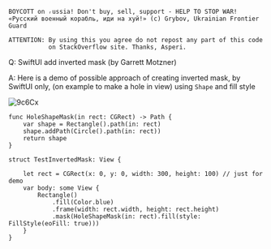 ```
BOYCOTT on ᵣussia! Don't buy, sell, support - HELP TO STOP WAR!
«Русский военный корабль, иди на хуй!» (c) Grybov, Ukrainian Frontier Guard

ATTENTION: By using this you agree do not repost any part of this code
           on StackOverflow site. Thanks, Asperi.
```

Q: SwiftUI add inverted mask (by Garrett Motzner)

A: Here is a demo of possible approach of creating inverted mask, by SwiftUI only, (on example to make a hole in view)
using `Shape` and fill style

![9c6Cx](https://user-images.githubusercontent.com/62171579/163684553-dcfcf371-ac09-46aa-a8db-1f0745f338a9.png)


    func HoleShapeMask(in rect: CGRect) -> Path {
        var shape = Rectangle().path(in: rect)
        shape.addPath(Circle().path(in: rect))
        return shape
    }
    
    struct TestInvertedMask: View {
    
        let rect = CGRect(x: 0, y: 0, width: 300, height: 100) // just for demo
        var body: some View {
            Rectangle()
                .fill(Color.blue)
                .frame(width: rect.width, height: rect.height)
                .mask(HoleShapeMask(in: rect).fill(style: FillStyle(eoFill: true)))
        }
    }
    
